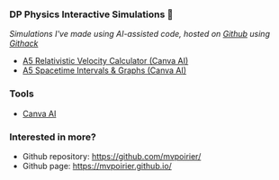 ### DP Physics Interactive Simulations 🚀
_Simulations I've made using AI-assisted code, hosted on [Github](https://github.com/mvpoirier/) using [Githack](https://raw.githack.com/)_

- [A5 Relativistic Velocity Calculator (Canva AI)](https://raw.githack.com/mvpoirier/Javascript/master/CanvaAI/relativisticVelocity.html)
- [A5 Spacetime Intervals & Graphs (Canva AI)](https://raw.githack.com/mvpoirier/Javascript/master/CanvaAI/spacetimeGraph.html)

### Tools
- [Canva AI](https://www.canva.com/ai)

### Interested in more?
- Github repository: https://github.com/mvpoirier/
- Github page: https://mvpoirier.github.io/
